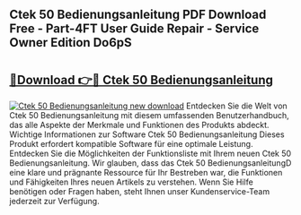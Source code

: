 ## Ctek 50 Bedienungsanleitung PDF Download Free - Part-4FT User Guide Repair - Service Owner Edition Do6pS

# <h2><a href="http://df4buz.blite.top/?on=Ctek+50+Bedienungsanleitung">🔗Download 👉🔴 Ctek 50 Bedienungsanleitung</a></h2>

[![Ctek 50 Bedienungsanleitung new download](https://i.imgur.com/lujVjoI.png)](http://df4buz.blite.top/?on=Ctek+50+Bedienungsanleitung)
Entdecken Sie die Welt von Ctek 50 Bedienungsanleitung mit diesem umfassenden Benutzerhandbuch, das alle Aspekte der Merkmale und Funktionen des Produkts abdeckt. Wichtige Informationen zur Software Ctek 50 Bedienungsanleitung Dieses Produkt erfordert kompatible Software für eine optimale Leistung. Entdecken Sie die Möglichkeiten der Funktionsliste mit Ihrem neuen Ctek 50 Bedienungsanleitung. Wir glauben, dass das Ctek 50 BedienungsanleitungD eine klare und prägnante Ressource für Ihr Bestreben war, die Funktionen und Fähigkeiten Ihres neuen Artikels zu verstehen. Wenn Sie Hilfe benötigen oder Fragen haben, steht Ihnen unser Kundenservice-Team jederzeit zur Verfügung.
